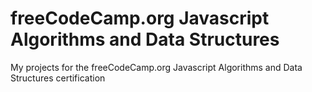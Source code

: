 # freeCodeCamp.org Javascript Algorithms and Data Structures
My projects for the freeCodeCamp.org Javascript Algorithms and Data Structures certification
